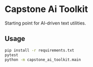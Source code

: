 
# Capstone Ai Toolkit

Starting point for AI-driven text utilities.

## Usage

```bash
pip install -r requirements.txt
pytest
python -m capstone_ai_toolkit.main
```
